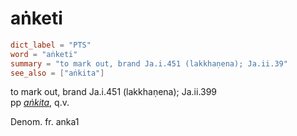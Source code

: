 # aṅketi

``` toml
dict_label = "PTS"
word = "aṅketi"
summary = "to mark out, brand Ja.i.451 (lakkhaṇena); Ja.ii.39"
see_also = ["aṅkita"]
```

to mark out, brand Ja.i.451 (lakkhaṇena); Ja.ii.399  
pp *[aṅkita](aṅkita.md)*, q.v.

Denom. fr. anka1

